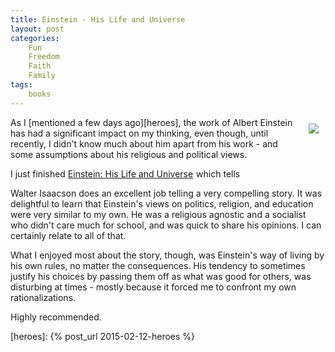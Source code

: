 ```yaml
---
title: Einstein - His Life and Universe
layout: post
categories:
    Fun
    Freedom
    Faith
    Family
tags:
    books
---
```

 <div style="float:right;padding:10px;"><a href="http://www.amazon.com/gp/product/B000PC0S0K/ref=as_li_tl?ie=UTF8&camp=1789&creative=390957&creativeASIN=B000PC0S0K&linkCode=as2&tag=weifyoasme-20&linkId=AU45X4NB2HPRY3MY"><img border="0" src="http://ws-na.amazon-adsystem.com/widgets/q?_encoding=UTF8&ASIN=B000PC0S0K&Format=_SL110_&ID=AsinImage&MarketPlace=US&ServiceVersion=20070822&WS=1&tag=weifyoasme-20" ></a><img src="http://ir-na.amazon-adsystem.com/e/ir?t=weifyoasme-20&l=as2&o=1&a=B000PC0S0K" width="1" height="1" border="0" alt="" style="border:none !important; margin:0px !important;" /></div>

As I [mentioned a few days ago][heroes], the work of Albert Einstein has had a significant impact on my thinking, even though, until recently, I didn't know much about him apart from his work - and some assumptions about his religious and political views.

I just finished <a href="http://www.amazon.com/gp/product/B000PC0S0K/ref=as_li_tl?ie=UTF8&camp=1789&creative=390957&creativeASIN=B000PC0S0K&linkCode=as2&tag=weifyoasme-20&linkId=AU45X4NB2HPRY3MY">Einstein: His Life and Universe</a><img src="http://ir-na.amazon-adsystem.com/e/ir?t=weifyoasme-20&l=as2&o=1&a=B000PC0S0K" width="1" height="1" border="0" alt="" style="border:none !important; margin:0px !important;" /> which tells 

Walter Isaacson does an excellent job telling a very compelling story. It was delightful to learn that Einstein's views on politics, religion, and education were very similar to my own. He was a religious agnostic and a socialist who didn't care much for school, and was quick to share his opinions. I can certainly relate to all of that.

What I enjoyed most about the story, though, was Einstein's way of living by his own rules, no matter the consequences. His tendency to sometimes justify his choices by passing them off as what was good for others, was disturbing at times - mostly because it forced me to confront my own rationalizations.

Highly recommended.

[heroes]: {% post_url 2015-02-12-heroes %}
